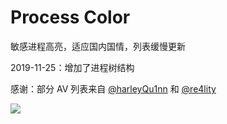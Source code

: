 # Process Color

敏感进程高亮，适应国内国情，列表缓慢更新

2019-11-25：增加了进程树结构

感谢：部分 AV 列表来自 [@harleyQu1nn](https://github.com/harleyQu1nn/AggressorScripts/blob/master/ProcessColor.cna) 和 [@re4lity](https://github.com/re4lity/AvList)

![](https://github.com/sari3l/AggressorScripts/blob/master/ProcessColor/pics/processcolor_1.png)